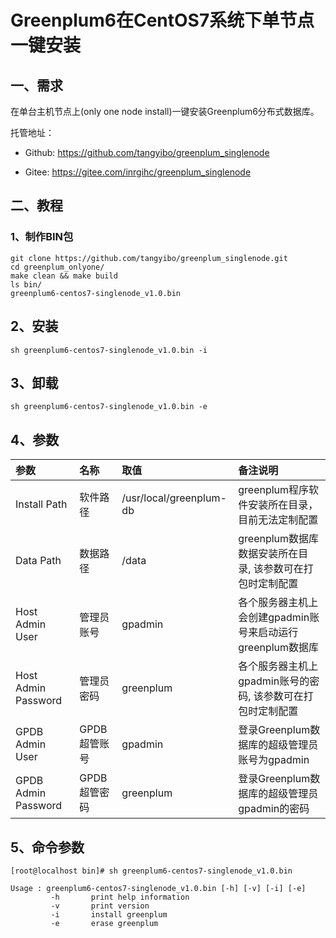 # Greenplum6在CentOS7系统下单节点一键安装

## 一、需求

在单台主机节点上(only one node install)一键安装Greenplum6分布式数据库。

托管地址：

- Github: https://github.com/tangyibo/greenplum_singlenode

- Gitee: https://gitee.com/inrgihc/greenplum_singlenode

## 二、教程

### 1、制作BIN包

```
git clone https://github.com/tangyibo/greenplum_singlenode.git
cd greenplum_onlyone/
make clean && make build
ls bin/
greenplum6-centos7-singlenode_v1.0.bin

```

## 2、安装

```
sh greenplum6-centos7-singlenode_v1.0.bin -i
```

## 3、卸载

```
sh greenplum6-centos7-singlenode_v1.0.bin -e
```

## 4、参数

| 参数 | 名称 | 取值 | 备注说明 |
| :------| :------ | :------ | :------ |
| Install Path | 软件路径 | /usr/local/greenplum-db | greenplum程序软件安装所在目录，目前无法定制配置 |
| Data Path | 数据路径 | /data | greenplum数据库数据安装所在目录, 该参数可在打包时定制配置 |
| Host Admin User | 管理员账号 | gpadmin | 各个服务器主机上会创建gpadmin账号来启动运行greenplum数据库 |
| Host Admin Password | 管理员密码 | greenplum | 各个服务器主机上gpadmin账号的密码, 该参数可在打包时定制配置|
| GPDB Admin User | GPDB超管账号 | gpadmin | 登录Greenplum数据库的超级管理员账号为gpadmin |
| GPDB Admin Password| GPDB超管密码 | greenplum | 登录Greenplum数据库的超级管理员gpadmin的密码 |

## 5、命令参数

```
[root@localhost bin]# sh greenplum6-centos7-singlenode_v1.0.bin

Usage : greenplum6-centos7-singlenode_v1.0.bin [-h] [-v] [-i] [-e]
         -h       print help information
         -v       print version
         -i       install greenplum
         -e       erase greenplum
```
